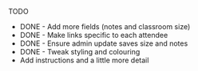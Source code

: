 TODO

- DONE - Add more fields (notes and classroom size)
- DONE - Make links specific to each attendee
- DONE - Ensure admin update saves size and notes
- DONE - Tweak styling and colouring
- Add instructions and a little more detail